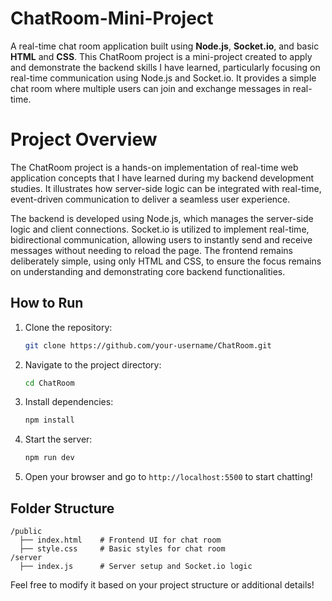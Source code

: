 # ChatRoom-Mini-Project

A real-time chat room application built using **Node.js**, **Socket.io**, and basic **HTML** and **CSS**.
This ChatRoom project is a mini-project created to apply and demonstrate the backend skills I have learned, particularly focusing on real-time communication using Node.js and Socket.io. It provides a simple chat room where multiple users can join and exchange messages in real-time.

# Project Overview

The ChatRoom project is a hands-on implementation of real-time web application concepts that I have learned during my backend development studies. It illustrates how server-side logic can be integrated with real-time, event-driven communication to deliver a seamless user experience.

The backend is developed using Node.js, which manages the server-side logic and client connections.
Socket.io is utilized to implement real-time, bidirectional communication, allowing users to instantly send and receive messages without needing to reload the page.
The frontend remains deliberately simple, using only HTML and CSS, to ensure the focus remains on understanding and demonstrating core backend functionalities.


## How to Run

1. Clone the repository:

   ```bash
   git clone https://github.com/your-username/ChatRoom.git
   ```

2. Navigate to the project directory:

   ```bash
   cd ChatRoom
   ```

3. Install dependencies:

   ```bash
   npm install
   ```

4. Start the server:

   ```bash
   npm run dev
   ```

5. Open your browser and go to `http://localhost:5500` to start chatting!

## Folder Structure

```
/public
  ├── index.html    # Frontend UI for chat room
  ├── style.css     # Basic styles for chat room
/server
  ├── index.js      # Server setup and Socket.io logic
```

Feel free to modify it based on your project structure or additional details!

